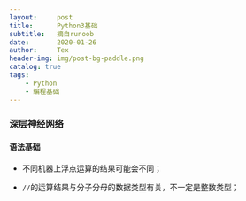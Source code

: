 ```yaml
---
layout:     post
title:      Python3基础
subtitle:   摘自runoob
date:       2020-01-26
author:     Tex
header-img: img/post-bg-paddle.png
catalog: true
tags:
    - Python
    - 编程基础
---
```

### 深层神经网络


#### 语法基础

- 不同机器上浮点运算的结果可能会不同；

- `//`的运算结果与分子分母的数据类型有关，不一定是整数类型；

